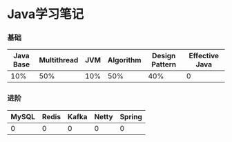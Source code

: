 # Java学习笔记

### 基础
|Java Base|Multithread|JVM|Algorithm|Design Pattern|Effective Java|
|---|---|---|---|---|---|
|10%|50%|10%|50%|40%|0|

### 进阶
|MySQL|Redis|Kafka|Netty|Spring|
|---|---|---|---|---|
|0|0|0|0|0|

